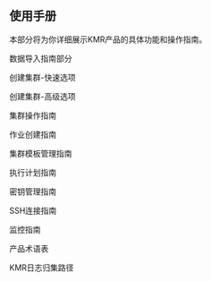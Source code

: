 ## 使用手册

本部分将为你详细展示KMR产品的具体功能和操作指南。

数据导入指南部分

创建集群-快速选项

创建集群-高级选项

集群操作指南

作业创建指南

集群模板管理指南

执行计划指南

密钥管理指南

SSH连接指南

监控指南

产品术语表

KMR日志归集路径
